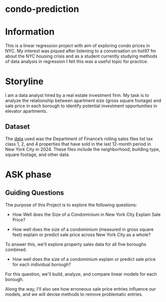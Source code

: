 # condo-prediction

# Information
This is a linear regression project with aim of exploring condo prices in NYC. My interest was piqued after listening to a conversation on hot97 fm about the NYC housing crisis and as a student currently studying methods of data analysis in regression I felt this was a useful topic for practice.

# Storyline
I am a data analyst hired by a real estate investment firm. My task is to analyze the relationship between apartment size (gross square footage) and sale price in each borough to identify potential investment opportunities in elevator apartments.

## Dataset

The [data](https://www.nyc.gov/site/finance/property/property-rolling-sales-data.page) used was the Department of Finance’s rolling sales files list tax class 1, 2, and 4 properties that have sold in the last 12-month period in New York City in 2024. These files include the neighborhood, building type, square footage, and other data.

# ASK phase

## Guiding Questions

The purpose of this Project is to explore the following questions:

* How Well does the Size of a Condominium in New York City Explain Sale Price?

* How well does the size of a condominium (measured in gross square feet) explain or predict sale price across New York City as a whole?

To answer this, we'll explore property sales data for all five boroughs combined.

* How well does the size of a condominium explain or predict sale price for each individual borough?
  
For this question, we'll build, analyze, and compare linear models for each borough.

Along the way, I'll also see how erroneous sale price entries influence our models, and we will devise methods to remove problematic entries.
